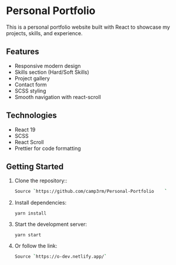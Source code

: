 # Personal Portfolio

This is a personal portfolio website built with React to showcase my projects, skills, and experience.

## Features

- Responsive modern design
- Skills section (Hard/Soft Skills)
- Project gallery
- Contact form
- SCSS styling
- Smooth navigation with react-scroll

## Technologies

- React 19
- SCSS
- React Scroll
- Prettier for code formatting

## Getting Started

1. Clone the repository::
   ```bash
   Source `https://github.com/camp3rm/Personal-Portfolio	`
   ```
2. Install dependencies:
   ```
   yarn install
   ```
3. Start the development server:
   ```
   yarn start
4. Or follow the link:
   ```bash
   Source `https://o-dev.netlify.app/`
   ```

